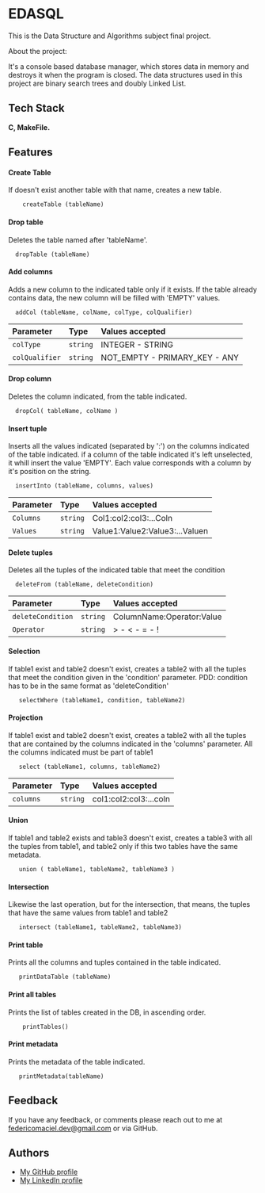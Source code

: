 
# EDASQL

This is the Data Structure and Algorithms subject final project.

About the project:

It's a console based
database manager, which stores data in 
memory and destroys it when the program is closed.
The data structures used in this project are
binary search trees and doubly Linked List.



## Tech Stack

**C, MakeFile.** 



## Features


#### Create Table
If doesn't exist another table with that name, creates a new table.
```
    createTable (tableName)
```

#### Drop table

Deletes the table named after 'tableName'.

```
  dropTable (tableName)
```

#### Add columns

Adds a new column to the indicated table only if it exists.
If the table already contains data, the new column will be filled with 'EMPTY'
values.

```
  addCol (tableName, colName, colType, colQualifier)
```

| Parameter | Type     | Values accepted     |
| :-------- | :------- | :-------------------------------- |
| `colType` | `string` | INTEGER - STRING |
| `colQualifier` | `string` | NOT_EMPTY - PRIMARY_KEY - ANY |

#### Drop column

Deletes the column indicated, from the table indicated.

```
  dropCol( tableName, colName )
```

#### Insert tuple

Inserts all the values indicated (separated by ':') on the columns indicated of the table indicated.
if a column of the table indicated it's left unselected, it whill insert the value 'EMPTY'.
Each value corresponds with a column by it's position on the string.

```
  insertInto (tableName, columns, values)
```

| Parameter | Type     | Values accepted    |
| :-------- | :------- | :-------------------------------- |
| `Columns`| `string` | Col1:col2:col3:...Coln|
| `Values`| `string` | Value1:Value2:Value3:...Valuen|

#### Delete tuples

Deletes all the tuples of the indicated table that meet the condition

```
  deleteFrom (tableName, deleteCondition)
```

| Parameter | Type     | Values accepted    |
| :-------- | :------- | :-------------------------------- |
| `deleteCondition`| `string` | ColumnName:Operator:Value |
| `Operator`| `string` | > - < - = - ! |


#### Selection

If table1 exist and table2 doesn't exist, creates a table2 with all the tuples that meet the 
condition given in the 'condition' parameter.
PDD: condition has to be in the same format as 'deleteCondition'

```
   selectWhere (tableName1, condition, tableName2)
```

#### Projection

If table1 exist and table2 doesn't exist, creates a table2 with all the tuples that are contained by the columns indicated
in the 'columns' parameter. All the columns indicated must be part of table1

```
   select (tableName1, columns, tableName2)
```
| Parameter | Type     | Values accepted    |
| :-------- | :------- | :-------------------------------- |
| `columns`| `string` | col1:col2:col3:...coln |


#### Union

If table1 and table2 exists and table3 doesn't exist, creates a table3 with all the tuples from table1, and table2
only if this two tables have the same metadata.

```
   union ( tableName1, tableName2, tableName3 )
```

#### Intersection

Likewise the last operation, but for the intersection, that means, the tuples that have the
same values from table1 and table2

```
   intersect (tableName1, tableName2, tableName3)
```
#### Print table

Prints all the columns and tuples contained in the table indicated.

```
   printDataTable (tableName)
```
#### Print all tables

Prints the list of tables created in the DB, in ascending order.

```
    printTables()
```

#### Print metadata

Prints the metadata of the table indicated.
```
   printMetadata(tableName)
```
## Feedback

If you have any feedback, or comments please reach out to me at federicomaciel.dev@gmail.com or via GitHub.


## Authors

- [My GitHub profile](https://github.com/MacielFede)
- [My LinkedIn profile](https://uy.linkedin.com/in/federico-maciel?trk=people-guest_people_search-card)
